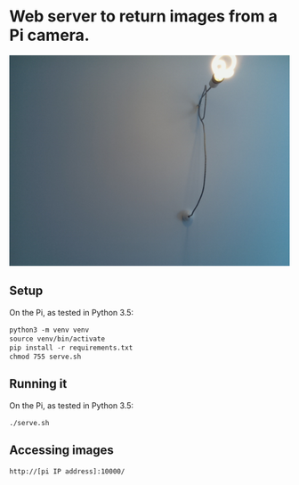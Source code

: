 # Web server to return images from a Pi camera.

![Example](test_image.jpg?raw=true "Example")

## Setup

On the Pi, as tested in Python 3.5:

    python3 -m venv venv
    source venv/bin/activate
    pip install -r requirements.txt
    chmod 755 serve.sh

## Running it

On the Pi, as tested in Python 3.5:

    ./serve.sh

## Accessing images

    http://[pi IP address]:10000/
